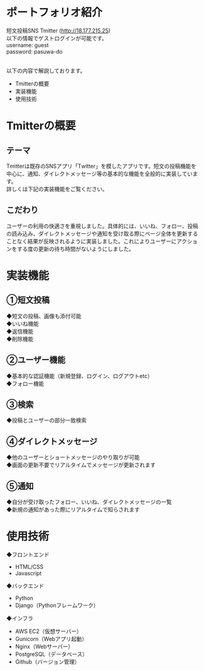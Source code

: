 # ポートフォリオ紹介
短文投稿SNS Tmitter (http://18.177.215.25)<br>
以下の情報でゲストログインが可能です。<br>
username: guest<br>
password: pasuwa-do<br><br>


以下の内容で解説しております。
* Tmitterの概要
* 実装機能
* 使用技術

# Tmitterの概要
## テーマ
T*m*itterは既存のSNSアプリ「T*w*itter」を模したアプリです。短文の投稿機能を中心に、通知、ダイレクトメッセージ等の基本的な機能を全般的に実装しています。<br>
詳しくは下記の実装機能をご覧ください。

## こだわり
ユーザーの利用の快適さを重視しました。具体的には、いいね、フォロー、投稿の読み込み、ダイレクトメッセージや通知を受け取る際にページ全体を更新することなく結果が反映されるように実装しました。これによりユーザーにアクションをする度の更新の待ち時間がないようにしました。

# 実装機能
## ①短文投稿
◆短文の投稿、画像も添付可能<br>
◆いいね機能<br>
◆返信機能<br>
◆削除機能<br>
## ②ユーザー機能
◆基本的な認証機能（新規登録、ログイン、ログアウトetc）<br>
◆フォロー機能
## ③検索
◆投稿とユーザーの部分一致検索
## ④ダイレクトメッセージ
◆他のユーザーとショートメッセージのやり取りが可能<br>
◆画面の更新不要でリアルタイムでメッセージが更新されます<br>
## ⑤通知
◆自分が受け取ったフォロー、いいね、ダイレクトメッセージの一覧<br>
◆新規の通知があった際にリアルタイムで知らされます<br>

# 使用技術
◆フロントエンド<br>
* HTML/CSS<br>
* Javascript<br>

◆バックエンド<br>
* Python<br>
* Django（Pythonフレームワーク）<br>

◆インフラ<br>
* AWS EC2（仮想サーバー）<br>
* Gunicorn（Webアプリ起動）<br>
* Nginx（Webサーバー）<br>
* PostgreSQL（データベース）<br>
* Github（バージョン管理）<br>
